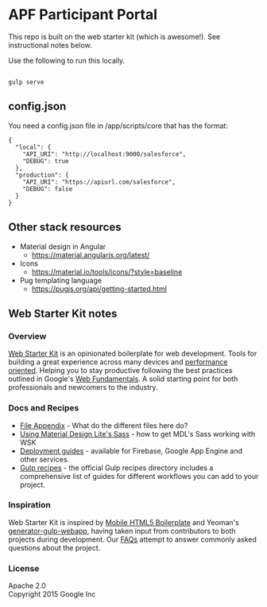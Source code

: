 # APF Participant Portal

This repo is built on the web starter kit (which is awesome!). See instructional notes below.

Use the following to run this locally.

```

gulp serve

```

## config.json

You need a config.json file in /app/scripts/core that has the format:

```
{
  "local": {
    "API_URI": "http://localhost:9000/salesforce",
    "DEBUG": true
  },
  "production": {
    "API_URI": "https://apiurl.com/salesforce",
    "DEBUG": false
  }
}
```

## Other stack resources

* Material design in Angular
    * https://material.angularjs.org/latest/
* Icons
    * https://material.io/tools/icons/?style=baseline
* Pug templating language
    * https://pugjs.org/api/getting-started.html

## Web Starter Kit notes

### Overview

[Web Starter Kit](https://developers.google.com/web/tools/starter-kit/) is an opinionated boilerplate for web development. Tools for building a great experience across many devices and [performance oriented](#web-performance). Helping you to stay productive following the best practices outlined in Google's [Web Fundamentals](https://developers.google.com/web/fundamentals/). A solid starting point for both professionals and newcomers to the industry.

### Docs and Recipes

* [File Appendix](https://github.com/google/web-starter-kit/blob/master/docs/file-appendix.md) - What do the different files here do?
* [Using Material Design Lite's Sass](https://github.com/google/web-starter-kit/blob/master/docs/mdl-sass.md) - how to get MDL's Sass working with WSK
* [Deployment guides](https://github.com/google/web-starter-kit/blob/master/docs/deploy.md) - available for Firebase, Google App Engine and other services.
* [Gulp recipes](https://github.com/gulpjs/gulp/tree/master/docs/recipes) - the official Gulp recipes directory includes a comprehensive list of guides for different workflows you can add to your project.

### Inspiration

Web Starter Kit is inspired by [Mobile HTML5 Boilerplate](https://html5boilerplate.com/mobile/) and Yeoman's [generator-gulp-webapp](https://github.com/yeoman/generator-webapp), having taken input from contributors to both projects during development. Our [FAQs](https://github.com/google/web-starter-kit/wiki/FAQ) attempt to answer commonly asked questions about the project.

### License

Apache 2.0  
Copyright 2015 Google Inc
